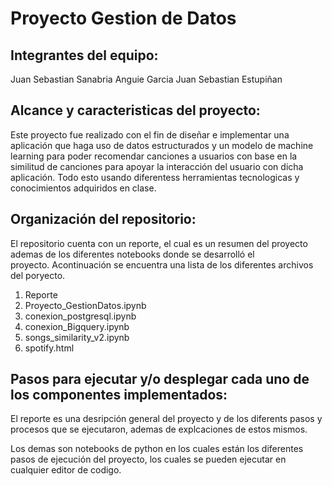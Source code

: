 # Proyecto Gestion de Datos
## Integrantes del equipo: 
   Juan Sebastian Sanabria 
   Anguie Garcia
   Juan Sebastian Estupiñan
    
## Alcance y caracteristicas del proyecto:

   Este proyecto fue realizado con el fin de diseñar e implementar una aplicación que haga uso  de datos estructurados y un modelo de      machine learning para poder recomendar canciones a usuarios con base en la similitud de canciones para apoyar la interacción del        usuario con dicha aplicación. Todo esto usando diferentess herramientas tecnologicas y conocimientos adquiridos en clase.
       
    
 ## Organización del repositorio: 
 
   El repositorio cuenta con un reporte, el cual es un resumen del proyecto ademas de los diferentes notebooks donde se desarrolló el  
   proyecto. Acontinuación se encuentra una lista de los diferentes archivos del poryecto.
 
   1. Reporte
   2. Proyecto_GestionDatos.ipynb
   3. conexion_postgresql.ipynb
   4. conexion_Bigquery.ipynb
   6. songs_similarity_v2.ipynb
   7. spotify.html
    
  ## Pasos para ejecutar y/o desplegar cada uno de los componentes implementados:
  
   El reporte es una desripción general del proyecto y de los diferents pasos y procesos que se ejecutaron, ademas de explcaciones de      estos mismos. 
   
   Los demas son notebooks de python en los cuales están los diferentes pasos de ejecución del proyecto, los cuales se pueden ejecutar      en cualquier editor de codigo.  
 

  

